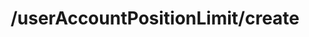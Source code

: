 ---
layout: page
title: /userAccountPositionLimit/create
parent: Risks
grand_parent: API Operations
permalink: /all-ops/risks/useraccountpositionlimit/create
op: true
---